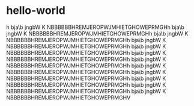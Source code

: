 # hello-world
h bja\b jngbW K NBBBBBBHREMJEROPWJMHIETGHOWEPRMGHh bja\b jngbW K NBBBBBBHREMJEROPWJMHIETGHOWEPRMGHh bja\b jngbW K NBBBBBBHREMJEROPWJMHIETGHOWEPRMGHh bja\b jngbW K NBBBBBBHREMJEROPWJMHIETGHOWEPRMGHh bja\b jngbW K NBBBBBBHREMJEROPWJMHIETGHOWEPRMGHh bja\b jngbW K NBBBBBBHREMJEROPWJMHIETGHOWEPRMGHh bja\b jngbW K NBBBBBBHREMJEROPWJMHIETGHOWEPRMGHh bja\b jngbW K NBBBBBBHREMJEROPWJMHIETGHOWEPRMGHh bja\b jngbW K NBBBBBBHREMJEROPWJMHIETGHOWEPRMGHh bja\b jngbW K NBBBBBBHREMJEROPWJMHIETGHOWEPRMGHh bja\b jngbW K NBBBBBBHREMJEROPWJMHIETGHOWEPRMGHh bja\b jngbW K NBBBBBBHREMJEROPWJMHIETGHOWEPRMGHV
